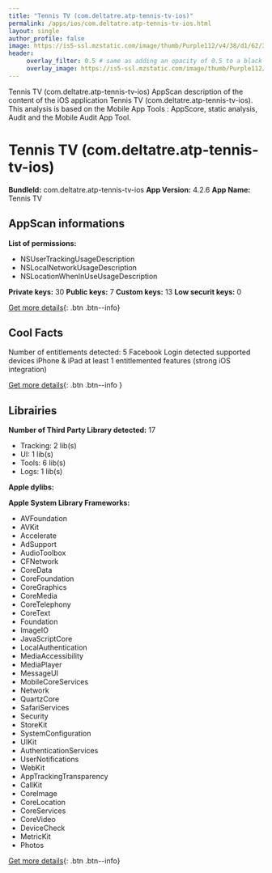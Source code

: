 ```yaml
---
title: "Tennis TV (com.deltatre.atp-tennis-tv-ios)"
permalink: /apps/ios/com.deltatre.atp-tennis-tv-ios.html
layout: single
author_profile: false
image: https://is5-ssl.mzstatic.com/image/thumb/Purple112/v4/38/d1/62/38d162c0-aae8-fad1-e2ea-e7c07f2e4c26/AppIcon-0-0-1x_U007emarketing-0-0-0-10-0-0-sRGB-0-0-0-GLES2_U002c0-512MB-85-220-0-0.png/512x512bb.jpg
header: 
     overlay_filter: 0.5 # same as adding an opacity of 0.5 to a black background
     overlay_image: https://is5-ssl.mzstatic.com/image/thumb/Purple112/v4/38/d1/62/38d162c0-aae8-fad1-e2ea-e7c07f2e4c26/AppIcon-0-0-1x_U007emarketing-0-0-0-10-0-0-sRGB-0-0-0-GLES2_U002c0-512MB-85-220-0-0.png/512x512bb.jpg
---
```

Tennis TV (com.deltatre.atp-tennis-tv-ios) AppScan description of the content of the iOS application Tennis TV (com.deltatre.atp-tennis-tv-ios). This analysis is based on the Mobile App Tools : AppScore, static analysis, Audit and the Mobile Audit App Tool.

# Tennis TV (com.deltatre.atp-tennis-tv-ios)

**BundleId:** com.deltatre.atp-tennis-tv-ios
**App Version:** 4.2.6
**App Name:** Tennis TV


## AppScan informations 

**List of permissions:** 
- NSUserTrackingUsageDescription
- NSLocalNetworkUsageDescription
- NSLocationWhenInUseUsageDescription
  
  
**Private keys:** 30
**Public keys:** 7
**Custom keys:** 13
**Low securit keys:** 0
  
[Get more details](/pricing.html){: .btn .btn--info}

## Cool Facts

Number of entitlements detected: 5
Facebook Login detected
supported devices iPhone & iPad
at least 1 entitlemented features (strong iOS integration)
  
[Get more details](/pricing.html){: .btn .btn--info }

## Librairies 
**Number of Third Party Library detected:** 17
- Tracking: 2 lib(s)
- UI: 1 lib(s)
- Tools: 6 lib(s)
- Logs: 1 lib(s)


**Apple dylibs:**


**Apple System Library Frameworks:**
- AVFoundation
- AVKit
- Accelerate
- AdSupport
- AudioToolbox
- CFNetwork
- CoreData
- CoreFoundation
- CoreGraphics
- CoreMedia
- CoreTelephony
- CoreText
- Foundation
- ImageIO
- JavaScriptCore
- LocalAuthentication
- MediaAccessibility
- MediaPlayer
- MessageUI
- MobileCoreServices
- Network
- QuartzCore
- SafariServices
- Security
- StoreKit
- SystemConfiguration
- UIKit
- AuthenticationServices
- UserNotifications
- WebKit
- AppTrackingTransparency
- CallKit
- CoreImage
- CoreLocation
- CoreServices
- CoreVideo
- DeviceCheck
- MetricKit
- Photos


  
[Get more details](/pricing.html){: .btn .btn--info}

